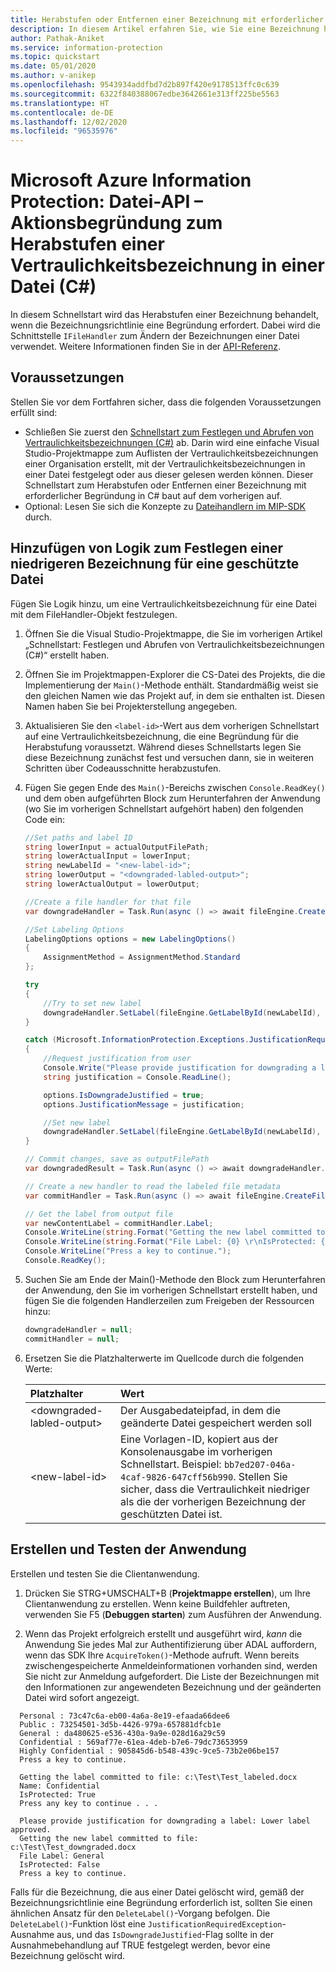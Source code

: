 ```yaml
---
title: Herabstufen oder Entfernen einer Bezeichnung mit erforderlicher Begründung (C#)
description: In diesem Artikel erfahren Sie, wie Sie eine Bezeichnung herabstufen oder entfernen, für die eine Begründung erforderlich ist (C#).
author: Pathak-Aniket
ms.service: information-protection
ms.topic: quickstart
ms.date: 05/01/2020
ms.author: v-anikep
ms.openlocfilehash: 9543934addfbd7d2b897f420e9178513ffc0c639
ms.sourcegitcommit: 6322f840388067edbe3642661e313ff225be5563
ms.translationtype: HT
ms.contentlocale: de-DE
ms.lasthandoff: 12/02/2020
ms.locfileid: "96535976"
---
```

# <a name="microsoft-information-protection-sdk-file-api---action-justification-for-lowering-a-sensitivity-label-on-a-file-c"></a>Microsoft Azure Information Protection: Datei-API – Aktionsbegründung zum Herabstufen einer Vertraulichkeitsbezeichnung in einer Datei (C#)

In diesem Schnellstart wird das Herabstufen einer Bezeichnung behandelt, wenn die Bezeichnungsrichtlinie eine Begründung erfordert. Dabei wird die Schnittstelle `IFileHandler` zum Ändern der Bezeichnungen einer Datei verwendet. Weitere Informationen finden Sie in der [API-Referenz](/dotnet/api/?term=microsoft.informationprotection).

## <a name="prerequisites"></a>Voraussetzungen

Stellen Sie vor dem Fortfahren sicher, dass die folgenden Voraussetzungen erfüllt sind:

- Schließen Sie zuerst den [Schnellstart zum Festlegen und Abrufen von Vertraulichkeitsbezeichnungen (C#)](quick-file-set-get-label-csharp.md) ab. Darin wird eine einfache Visual Studio-Projektmappe zum Auflisten der Vertraulichkeitsbezeichnungen einer Organisation erstellt, mit der Vertraulichkeitsbezeichnungen in einer Datei festgelegt oder aus dieser gelesen werden können. Dieser Schnellstart zum Herabstufen oder Entfernen einer Bezeichnung mit erforderlicher Begründung in C# baut auf dem vorherigen auf.
- Optional: Lesen Sie sich die Konzepte zu [Dateihandlern im MIP-SDK](concept-handler-file-cpp.md) durch.

## <a name="add-logic-to-set-a-lower-label-to-a-protected-file"></a>Hinzufügen von Logik zum Festlegen einer niedrigeren Bezeichnung für eine geschützte Datei

Fügen Sie Logik hinzu, um eine Vertraulichkeitsbezeichnung für eine Datei mit dem FileHandler-Objekt festzulegen.

1. Öffnen Sie die Visual Studio-Projektmappe, die Sie im vorherigen Artikel „Schnellstart: Festlegen und Abrufen von Vertraulichkeitsbezeichnungen (C#)“ erstellt haben.

2. Öffnen Sie im Projektmappen-Explorer die CS-Datei des Projekts, die die Implementierung der `Main()`-Methode enthält. Standardmäßig weist sie den gleichen Namen wie das Projekt auf, in dem sie enthalten ist. Diesen Namen haben Sie bei Projekterstellung angegeben.

3. Aktualisieren Sie den `<label-id>`-Wert aus dem vorherigen Schnellstart auf eine Vertraulichkeitsbezeichnung, die eine Begründung für die Herabstufung voraussetzt. Während dieses Schnellstarts legen Sie diese Bezeichnung zunächst fest und versuchen dann, sie in weiteren Schritten über Codeausschnitte herabzustufen.

4. Fügen Sie gegen Ende des `Main()`-Bereichs zwischen `Console.ReadKey()` und dem oben aufgeführten Block zum Herunterfahren der Anwendung (wo Sie im vorherigen Schnellstart aufgehört haben) den folgenden Code ein:

    ```csharp
    //Set paths and label ID
    string lowerInput = actualOutputFilePath;
    string lowerActualInput = lowerInput;
    string newLabelId = "<new-label-id>";
    string lowerOutput = "<downgraded-labled-output>";
    string lowerActualOutput = lowerOutput;

    //Create a file handler for that file
    var downgradeHandler = Task.Run(async () => await fileEngine.CreateFileHandlerAsync(lowerInput, lowerActualInput, true)).Result;

    //Set Labeling Options
    LabelingOptions options = new LabelingOptions()
    {
        AssignmentMethod = AssignmentMethod.Standard
    };

    try
    {
        //Try to set new label
        downgradeHandler.SetLabel(fileEngine.GetLabelById(newLabelId), options, new ProtectionSettings());
    }

    catch (Microsoft.InformationProtection.Exceptions.JustificationRequiredException)
    {
        //Request justification from user
        Console.Write("Please provide justification for downgrading a label: ");
        string justification = Console.ReadLine();

        options.IsDowngradeJustified = true;
        options.JustificationMessage = justification;

        //Set new label
        downgradeHandler.SetLabel(fileEngine.GetLabelById(newLabelId), options, new ProtectionSettings());
    }

    // Commit changes, save as outputFilePath
    var downgradedResult = Task.Run(async () => await downgradeHandler.CommitAsync(lowerActualOutput)).Result;

    // Create a new handler to read the labeled file metadata
    var commitHandler = Task.Run(async () => await fileEngine.CreateFileHandlerAsync(lowerOutput, lowerActualOutput, true)).Result;

    // Get the label from output file
    var newContentLabel = commitHandler.Label;
    Console.WriteLine(string.Format("Getting the new label committed to file: {0}", lowerOutput));
    Console.WriteLine(string.Format("File Label: {0} \r\nIsProtected: {1}", newContentLabel.Label.Name, newContentLabel.IsProtectionAppliedFromLabel.ToString()));
    Console.WriteLine("Press a key to continue.");
    Console.ReadKey();

    ```

5. Suchen Sie am Ende der Main()-Methode den Block zum Herunterfahren der Anwendung, den Sie im vorherigen Schnellstart erstellt haben, und fügen Sie die folgenden Handlerzeilen zum Freigeben der Ressourcen hinzu:

    ````csharp
    downgradeHandler = null;
    commitHandler = null;
    ````

6. Ersetzen Sie die Platzhalterwerte im Quellcode durch die folgenden Werte:

   | Platzhalter | Wert |
   |:----------- |:----- |
   | \<downgraded-labled-output\> | Der Ausgabedateipfad, in dem die geänderte Datei gespeichert werden soll |
   | \<new-label-id\> | Eine Vorlagen-ID, kopiert aus der Konsolenausgabe im vorherigen Schnellstart. Beispiel: `bb7ed207-046a-4caf-9826-647cff56b990`. Stellen Sie sicher, dass die Vertraulichkeit niedriger als die der vorherigen Bezeichnung der geschützten Datei ist. |

## <a name="build-and-test-the-application"></a>Erstellen und Testen der Anwendung

Erstellen und testen Sie die Clientanwendung.

1. Drücken Sie STRG+UMSCHALT+B (**Projektmappe erstellen**), um Ihre Clientanwendung zu erstellen. Wenn keine Buildfehler auftreten, verwenden Sie F5 (**Debuggen starten**) zum Ausführen der Anwendung.

2. Wenn das Projekt erfolgreich erstellt und ausgeführt wird, *kann* die Anwendung Sie jedes Mal zur Authentifizierung über ADAL auffordern, wenn das SDK Ihre `AcquireToken()`-Methode aufruft. Wenn bereits zwischengespeicherte Anmeldeinformationen vorhanden sind, werden Sie nicht zur Anmeldung aufgefordert. Die Liste der Bezeichnungen mit den Informationen zur angewendeten Bezeichnung und der geänderten Datei wird sofort angezeigt.

  ```console
    Personal : 73c47c6a-eb00-4a6a-8e19-efaada66dee6
    Public : 73254501-3d5b-4426-979a-657881dfcb1e
    General : da480625-e536-430a-9a9e-028d16a29c59
    Confidential : 569af77e-61ea-4deb-b7e6-79dc73653959
    Highly Confidential : 905845d6-b548-439c-9ce5-73b2e06be157
    Press a key to continue.

    Getting the label committed to file: c:\Test\Test_labeled.docx
    Name: Confidential
    IsProtected: True
    Press any key to continue . . .

    Please provide justification for downgrading a label: Lower label approved.
    Getting the new label committed to file: c:\Test\Test_downgraded.docx
    File Label: General
    IsProtected: False
    Press a key to continue.
   ```

Falls für die Bezeichnung, die aus einer Datei gelöscht wird, gemäß der Bezeichnungsrichtlinie eine Begründung erforderlich ist, sollten Sie einen ähnlichen Ansatz für den `DeleteLabel()`-Vorgang befolgen. Die `DeleteLabel()`-Funktion löst eine `JustificationRequiredException`-Ausnahme aus, und das `IsDowngradeJustified`-Flag sollte in der Ausnahmebehandlung auf TRUE festgelegt werden, bevor eine Bezeichnung gelöscht wird.